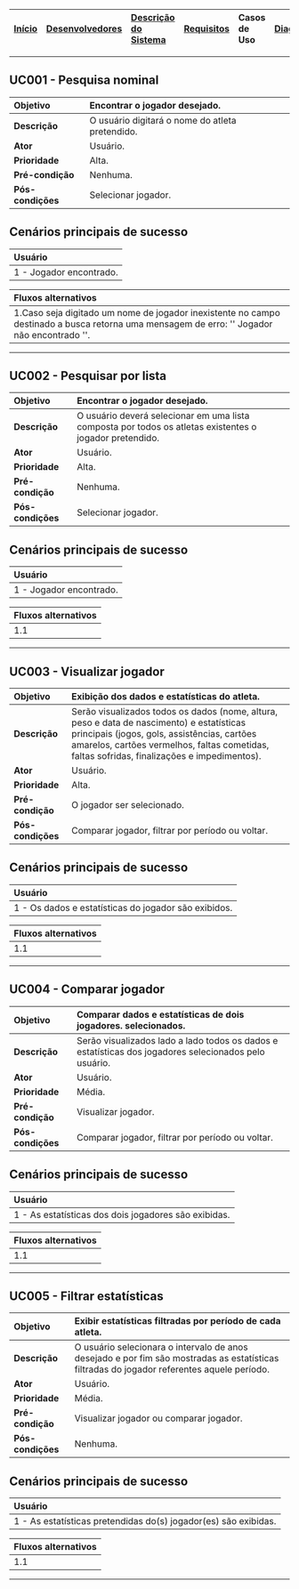 |<a href='http://code.google.com/p/foot-project/'>Início</a>|<a href='http://code.google.com/p/foot-project/wiki/Desenvolvedores'>Desenvolvedores</a>|<a href='http://code.google.com/p/foot-project/wiki/Descricao'>Descrição do Sistema</a>|<a href='http://code.google.com/p/foot-project/wiki/Requisitos'>Requisitos</a>| **Casos de Uso** |<a href='http://code.google.com/p/foot-project/wiki/Diagramas'>Diagramas</a>|<a href='http://code.google.com/p/foot-project/wiki/Videos'>Vídeos</a>|
|:----------------------------------------------------------|:---------------------------------------------------------------------------------------|:--------------------------------------------------------------------------------------|:-----------------------------------------------------------------------------|:-----------------|:---------------------------------------------------------------------------|:---------------------------------------------------------------------|


---


## UC001 - Pesquisa nominal ##

| **Objetivo** | Encontrar o jogador desejado. |
|:-------------|:------------------------------|
| **Descrição** | O usuário digitará o nome do atleta pretendido. |
| **Ator**     | Usuário.                      |
| **Prioridade** | Alta.                         |
| **Pré-condição** | Nenhuma.                      |
| **Pós-condições** | Selecionar jogador.           |

## Cenários principais de sucesso ##

| **Usuário** |
|:------------|
| 1 - Jogador encontrado. |


| **Fluxos alternativos** |
|:------------------------|
| 1.Caso seja digitado um nome de jogador inexistente no campo destinado a busca retorna uma mensagem de erro: '' Jogador não encontrado ''. |


---


## UC002 - Pesquisar por lista ##

| **Objetivo** | Encontrar o jogador desejado. |
|:-------------|:------------------------------|
| **Descrição** | O usuário deverá selecionar em uma lista composta por todos os atletas existentes o jogador pretendido. |
| **Ator**     | Usuário.                      |
| **Prioridade** | Alta.                         |
| **Pré-condição** | Nenhuma.                      |
| **Pós-condições** | Selecionar jogador.           |

## Cenários principais de sucesso ##

| **Usuário** |
|:------------|
| 1 - Jogador encontrado. |

| **Fluxos alternativos** |
|:------------------------|
| 1.1                     |



---


## UC003 - Visualizar jogador ##

| **Objetivo** | Exibição dos dados e estatísticas do atleta. |
|:-------------|:---------------------------------------------|
| **Descrição** | Serão visualizados todos os dados (nome, altura, peso e data de nascimento) e estatísticas principais (jogos, gols, assistências, cartões amarelos, cartões vermelhos, faltas cometidas, faltas sofridas, finalizações e impedimentos). |
| **Ator**     | Usuário.                                     |
| **Prioridade** | Alta.                                        |
| **Pré-condição** | O jogador ser selecionado.                   |
| **Pós-condições** | Comparar jogador, filtrar por período ou voltar. |

## Cenários principais de sucesso ##

| **Usuário** |
|:------------|
| 1 - Os dados e estatísticas do jogador são exibidos.  |

| **Fluxos alternativos** |
|:------------------------|
| 1.1                     |


---


## UC004 - Comparar jogador ##

| **Objetivo** | Comparar dados e estatísticas de dois jogadores. selecionados. |
|:-------------|:---------------------------------------------------------------|
| **Descrição** | Serão visualizados lado a lado todos os dados e estatísticas dos jogadores selecionados pelo usuário. |
| **Ator**     | Usuário.                                                       |
| **Prioridade** | Média.                                                         |
| **Pré-condição** | Visualizar jogador.                                            |
| **Pós-condições** | Comparar jogador, filtrar por período ou voltar.               |

## Cenários principais de sucesso ##

| **Usuário** |
|:------------|
| 1 - As estatísticas dos dois jogadores são exibidas. |


| **Fluxos alternativos** |
|:------------------------|
| 1.1                     |


---


## UC005 - Filtrar estatísticas ##

| **Objetivo** | Exibir estatísticas filtradas por período de cada atleta. |
|:-------------|:----------------------------------------------------------|
| **Descrição** | O usuário selecionara o intervalo de anos desejado e por fim são mostradas as estatísticas filtradas do jogador referentes aquele período. |
| **Ator**     | Usuário.                                                  |
| **Prioridade** | Média.                                                    |
| **Pré-condição** | Visualizar jogador ou comparar jogador.                   |
| **Pós-condições** | Nenhuma.                                                  |

## Cenários principais de sucesso ##

| **Usuário** |
|:------------|
| 1 - As estatísticas pretendidas do(s) jogador(es) são exibidas. |


| **Fluxos alternativos** |
|:------------------------|
| 1.1                     |


---
